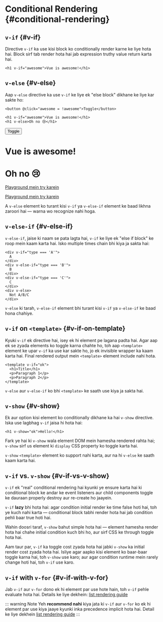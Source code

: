 # Conditional Rendering {#conditional-rendering}

<div class="options-api">
  <VueSchoolLink href="https://vueschool.io/lessons/conditional-rendering-in-vue-3" title="Free Vue.js Conditional Rendering Lesson"/>
</div>

<div class="composition-api">
  <VueSchoolLink href="https://vueschool.io/lessons/vue-fundamentals-capi-conditionals-in-vue" title="Free Vue.js Conditional Rendering Lesson"/>
</div>

<script setup>
import { ref } from 'vue'
const awesome = ref(true)
</script>

## `v-if` {#v-if}

Directive `v-if` ka use kisi block ko conditionally render karne ke liye hota hai. Block sirf tab render hota hai jab expression truthy value return karta hai.

```vue-html
<h1 v-if="awesome">Vue is awesome!</h1>
```

## `v-else` {#v-else}

Aap `v-else` directive ka use `v-if` ke liye ek "else block" dikhane ke liye kar sakte ho:

```vue-html
<button @click="awesome = !awesome">Toggle</button>

<h1 v-if="awesome">Vue is awesome!</h1>
<h1 v-else>Oh no 😢</h1>
```

<div class="demo">
  <button @click="awesome = !awesome">Toggle</button>
  <h1 v-if="awesome">Vue is awesome!</h1>
  <h1 v-else>Oh no 😢</h1>
</div>

<div class="composition-api">

[Playground mein try karein](https://play.vuejs.org/#eNpFjkEOgjAQRa8ydIMulLA1hegJ3LnqBskAjdA27RQXhHu4M/GEHsEiKLv5mfdf/sBOxux7j+zAuCutNAQOyZtcKNkZbQkGsFjBCJXVHcQBjYUSqtTKERR3dLpDyCZmQ9bjViiezKKgCIGwM21BGBIAv3oireBYtrK8ZYKtgmg5BctJ13WLPJnhr0YQb1Lod7JaS4G8eATpfjMinjTphC8wtg7zcwNKw/v5eC1fnvwnsfEDwaha7w==)

</div>
<div class="options-api">

[Playground mein try karein](https://play.vuejs.org/#eNpFjj0OwjAMha9iMsEAFWuVVnACNqYsoXV/RJpEqVOQqt6DDYkTcgRSWoplWX7y56fXs6O1u84jixlvM1dbSoXGuzWOIMdCekXQCw2QS5LrzbQLckje6VEJglDyhq1pMAZyHidkGG9hhObRYh0EYWOVJAwKgF88kdFwyFSdXRPBZidIYDWvgqVkylIhjyb4ayOIV3votnXxfwrk2SPU7S/PikfVfsRnGFWL6akCbeD9fLzmK4+WSGz4AA5dYQY=)

</div>

A `v-else` element ko turant kisi `v-if` ya `v-else-if` element ke baad likhna zaroori hai — warna wo recognize nahi hoga.

## `v-else-if` {#v-else-if}

`v-else-if`, jaise ki naam se pata lagta hai, `v-if` ke liye ek "else if block" ke roop mein kaam karta hai. Isko multiple times chain bhi kiya ja sakta hai:

```vue-html
<div v-if="type === 'A'">
  A
</div>
<div v-else-if="type === 'B'">
  B
</div>
<div v-else-if="type === 'C'">
  C
</div>
<div v-else>
  Not A/B/C
</div>
```

`v-else` ki tarah, `v-else-if` element bhi turant kisi `v-if` ya `v-else-if` ke baad hona chahiye.

## `v-if` on `<template>` {#v-if-on-template}

Kyuki `v-if` ek directive hai, isey ek hi element pe lagana padta hai. Agar aap ek se zyada elements ko toggle karna chahte ho, toh aap `<template>` element ke upar `v-if` ka use kar sakte ho, jo ek invisible wrapper ka kaam karta hai. Final rendered output mein `<template>` element include nahi hota.

```vue-html
<template v-if="ok">
  <h1>Title</h1>
  <p>Paragraph 1</p>
  <p>Paragraph 2</p>
</template>
```

`v-else` aur `v-else-if` ko bhi `<template>` ke saath use kiya ja sakta hai.

## `v-show` {#v-show}

Ek aur option kisi element ko conditionally dikhane ka hai `v-show` directive. Iska use lagbhag `v-if` jaisa hi hota hai:

```vue-html
<h1 v-show="ok">Hello!</h1>
```

Fark ye hai ki `v-show` wala element DOM mein hamesha rendered rahta hai; `v-show` sirf us element ki `display` CSS property ko toggle karta hai.

`v-show` `<template>` element ko support nahi karta, aur na hi `v-else` ke saath kaam karta hai.

## `v-if` vs. `v-show` {#v-if-vs-v-show}

`v-if` ek "real" conditional rendering hai kyunki ye ensure karta hai ki conditional block ke andar ke event listeners aur child components toggle ke dauraan properly destroy aur re-create ho jaayein.

`v-if` **lazy** bhi hota hai: agar condition initial render ke time false hoti hai, toh ye kuch nahi karta — conditional block tabhi render hota hai jab condition pehli baar true hoti hai.

Wahin doosri taraf, `v-show` bahut simple hota hai — element hamesha render hota hai chahe initial condition kuch bhi ho, aur sirf CSS ke through toggle hota hai.

Aam taur par, `v-if` ka toggle cost zyada hota hai jabki `v-show` ka initial render cost zyada hota hai. Isliye agar aapko kisi element ko baar-baar toggle karna hai, toh `v-show` use karo; aur agar condition runtime mein rarely change hoti hai, toh `v-if` use karo.

## `v-if` with `v-for` {#v-if-with-v-for}

Jab `v-if` aur `v-for` dono ek hi element par use hote hain, toh `v-if` pehle evaluate hota hai. Details ke liye dekhein: [list rendering guide](list#v-for-with-v-if)

::: warning Note
Yeh **recommend nahi** kiya jata ki `v-if` aur `v-for` ko ek hi element par use kiya jaaye kyunki inka precedence implicit hota hai. Detail ke liye dekhein [list rendering guide](list#v-for-with-v-if)
:::
